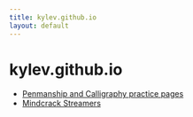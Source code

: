 ```yaml
---
title: kylev.github.io
layout: default
---
```


# kylev.github.io

* [Penmanship and Calligraphy practice pages](/pen/)
* [Mindcrack Streamers](/mindcrack/)
